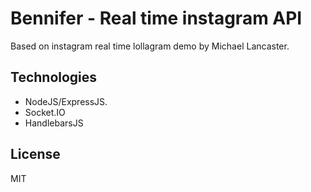 Bennifer - Real time instagram API
=============

Based on instagram real time lollagram demo by Michael Lancaster.

## Technologies
- NodeJS/ExpressJS.
- Socket.IO
- HandlebarsJS

## License
MIT
